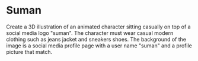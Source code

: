 # Suman
Create a 3D illustration of an animated character sitting casually on top of a social media logo "suman". The character must wear casual modern clothing such as jeans jacket and sneakers shoes. The background of the image is a social media profile page with a user name "suman" and a profile picture that match.
